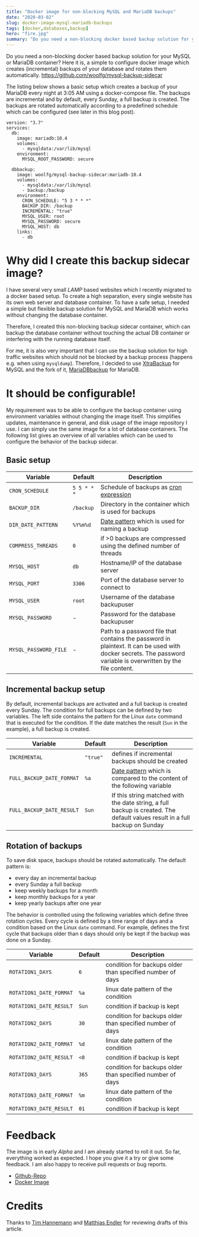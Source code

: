 ```yaml
---
title: "Docker image for non-blocking MySQL and MariaDB backups"
date: "2020-03-02"
slug: docker-image-mysql-mariadb-backups
tags: [docker,databases,backup]
hero: "fire.jpg"
summary: "Do you need a non-blocking docker based backup solution for your MySQL or MariaDB container? Here it is, a simple to configure docker image which creates (incremental) backups of your database and rotates them automatically."
---
```


Do you need a non-blocking docker based backup solution for your MySQL or MariaDB container? Here it is, a simple to configure docker image which creates (incremental) backups of your database and rotates them automatically. https://github.com/woolfg/mysql-backup-sidecar

The listing below shows a basic setup which creates a backup of your MariaDB every night at 3:05 AM using a docker-compose file. The backups are incremental and by default, every Sunday, a full backup is created. The backups are rotated automatically according to a predefined schedule which can be configured (see later in this blog post).

```
version: "3.7"
services:
  db:
    image: mariadb:10.4
    volumes:
      - mysqldata:/var/lib/mysql
    environment:
      MYSQL_ROOT_PASSWORD: secure

  dbbackup:
    image: woolfg/mysql-backup-sidecar:mariadb-10.4
    volumes:
      - mysqldata:/var/lib/mysql
      - backup:/backup
    environment:
      CRON_SCHEDULE: "5 3 * * *"
      BACKUP_DIR: /backup
      INCREMENTAL: "true"
      MYSQL_USER: root
      MYSQL_PASSWORD: secure
      MYSQL_HOST: db
    links:
      - db  
```


# Why did I create this backup sidecar image?

I have several very small *LAMP* based websites which I recently migrated to a docker based setup. To create a high separation, every single website has its own web server and database container. To have a safe setup, I needed a simple but flexible backup solution for MySQL and MariaDB which works without changing the database container.

Therefore, I created this non-blocking backup sidecar container, which can backup the database container without touching the actual DB container or interfering with the running database itself.

For me, it is also very important that I can use the backup solution for high traffic websites which should not be blocked by a backup process (happens e.g. when using `mysqldump`). Therefore, I decided to use [XtraBackup](https://www.percona.com/doc/percona-xtrabackup) for MySQL and the fork of it, [MariaDBbackup](https://mariadb.com/kb/en/mariabackup-overview/) for MariaDB.

# It should be configurable!

My requirement was to be able to configure the backup container using environment variables without changing the image itself. This simplifies updates, maintenance in general, and disk usage of the image repository I use. I can simply use the same image for a lot of database containers. The following list gives an overview of all variables which can be used to configure the behavior of the backup sidecar.

## Basic setup

| Variable | Default | Description  |
|---|---|---|
| `CRON_SCHEDULE` | `5 5 * * *` | Schedule of backups as [cron expression](https://en.wikipedia.org/wiki/Cron#CRON_expression) |
| `BACKUP_DIR` | `/backup` | Directory in the container which is used for backups |
| `DIR_DATE_PATTERN` | `%Y%m%d` | [Date pattern](http://man7.org/linux/man-pages/man1/date.1.html) which is used for naming a backup |
| `COMPRESS_THREADS` | `0` | if >0 backups are compressed using the defined number of threads |
| `MYSQL_HOST` | `db` | Hostname/IP of the database server |
| `MYSQL_PORT` | `3306`| Port of the database server to connect to |
| `MYSQL_USER` | `root`| Username of the database backupuser |
| `MYSQL_PASSWORD` | - | Password for the database backupuser |
| `MYSQL_PASSWORD_FILE` | - | Path to a password file that contains the password in plaintext. It can be used with docker secrets. The password variable is overwritten by the file content.|

## Incremental backup setup

By default, incremental backups are activated and a full backup is created every Sunday. The condition for full backups can be defined by two variables. The left side contains the pattern for the Linux `date` command that is executed for the condition. If the date matches the result (`Sun` in the example), a full backup is created.

| Variable | Default | Description  |
|---|---|---|
| `INCREMENTAL` | `"true"` | defines if incremental backups should be created |
| `FULL_BACKUP_DATE_FORMAT` | `%a` | [Date pattern](http://man7.org/linux/man-pages/man1/date.1.html) which is compared to the content of the following variable |
| `FULL_BACKUP_DATE_RESULT` | `Sun` | If this string matched with the date string, a full backup is created. The default values result in a full backup on Sunday |

## Rotation of backups

To save disk space, backups should be rotated automatically. The default pattern is:
- every day an incremental backup
- every Sunday a full backup
- keep weekly backups for a month
- keep monthly backups for a year
- keep yearly backups after one year

The behavior is controlled using the following variables which define three rotation cycles. Every cycle is defined by a time range of days and a condition based on the Linux `date` command. For example, defines the first cycle that backups older than `6` days should only be kept if the backup was done on a Sunday.

| Variable | Default | Description  |
|---|---|---|
| `ROTATION1_DAYS` | `6` | condition for backups older than specified number of days |
| `ROTATION1_DATE_FORMAT` | `%a` | linux date pattern of the condition |
| `ROTATION1_DATE_RESULT` | `Sun` | condition if backup is kept |
| `ROTATION2_DAYS` | `30` |  condition for backups older than specified number of days |
| `ROTATION2_DATE_FORMAT` | `%d` | linux date pattern of the condition |
| `ROTATION2_DATE_RESULT` | `<8` |  condition if backup is kept |
| `ROTATION3_DAYS` | `365` | condition for backups older than specified number of days |
| `ROTATION3_DATE_FORMAT` | `%m` | linux date pattern of the condition |
| `ROTATION3_DATE_RESULT` | `01` | condition if backup is kept |

# Feedback

The image is in early *Alpha* and I am already started to roll it out. So far, everything worked as expected. I hope you give it a try or give some feedback. I am also happy to receive pull requests or bug reports.

- [Github-Repo](https://github.com/woolfg/mysql-backup-sidecar)
- [Docker Image](https://hub.docker.com/repository/docker/woolfg/mysql-backup-sidecar)

# Credits
Thanks to [Tim Hannemann](https://twitter.com/thevictim02) and [Matthias Endler](https://twitter.com/matthiasendler) for reviewing drafts of this article.